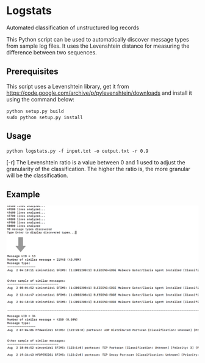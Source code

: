# Logstats
Automated classification of unstructured log records

This Python script can be used to automatically discover message types from sample log files. It uses the Levenshtein distance for measuring the difference between two sequences. 


## Prerequisites
This script uses a Levenshtein library, get it from https://code.google.com/archive/p/pylevenshtein/downloads and install it using the command below:

```
python setup.py build
sudo python setup.py install
```

## Usage
```
python logstats.py -f input.txt -o output.txt -r 0.9
```

[-r] The Levenshtein ratio is a value between 0 and 1 used to adjust the granularity of the classification. The higher the ratio is, the more granular will be the classification.

## Example
![Sample output](./logstats_sample.png)
